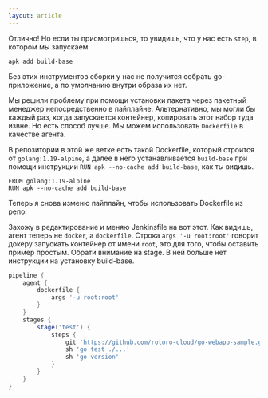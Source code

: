 ```yaml
---
layout: article
---
```

Отлично! Но если ты присмотришься, то увидишь, что у нас есть `step`, в котором мы запускаем 
```
apk add build-base
```
Без этих инструментов сборки у нас не получится собрать go-приложение, а по умолчанию внутри образа их нет.

Мы решили проблему при помощи установки пакета через пакетный менеджер непосредственно в пайплайне. Альтернативно, мы могли бы каждый раз, когда запускается контейнер, копировать этот набор туда извне. Но есть способ лучше. Мы можем использовать `Dockerfile` в качестве агента.

В репозитории в этой же ветке есть такой Dockerfile, который строится от `golang:1.19-alpine`, а далее в него устанавливается `build-base` при помощи инструкции `RUN apk --no-cache add build-base`, как ты видишь.

```docker
FROM golang:1.19-alpine
RUN apk --no-cache add build-base
```

Теперь я снова изменю пайплайн, чтобы использовать Dockerfile из репо.

Захожу в редактирование и меняю Jenkinsfile на вот этот. Как видишь, агент теперь не `docker`, а `dockerfile`. Строка `args '-u root:root'` говорит докеру запускать контейнер от имени `root`, это для того, чтобы оставить пример простым. Обрати внимание на stage. В ней больше нет инструкции на установку build-base. 

```groovy
pipeline {
    agent {
        dockerfile { 
            args '-u root:root'
        }
    }
    stages {
        stage('test') {
            steps {
                git 'https://github.com/rotoro-cloud/go-webapp-sample.git'
                sh 'go test ./...'
                sh 'go version'
            }
        }
    }
}
```

